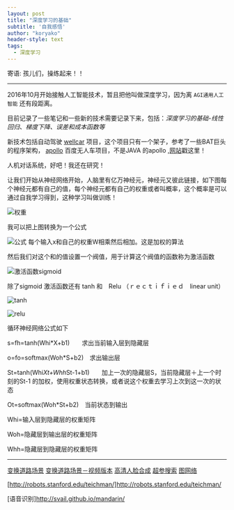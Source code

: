 ```yaml
---
layout: post
title: "深度学习的基础"
subtitle: '自我感悟'
author: "koryako"
header-style: text
tags:
  - 深度学习
---
```


寄语: 孩儿们，操练起来！！

---

2016年10月开始接触人工智能技术，暂且把他叫做深度学习，因为离 `AGI通用人工智能` 还有段距离。

目前记录了一些笔记和一些新的技术需要记录下来，包括：*深度学习的基础-线性回归、梯度下降、误差和成本函数等*

新技术包括自动驾驶 [wellcar](https://github.com/roertech/wellCar) 项目，这个项目只有一个架子，参考了一些BAT巨头的程序架构， [apollo](https://github.com/apolloauto) 百度无人车项目，不是JAVA 的apollo ,[网站](http://apollo.auto/)戳这里！

人机对话系统，好吧！我还在研究！

让我们开始从神经网络开始，人脑里有亿万神经元，神经元又彼此链接，如下图每个神经元都有自己的值，每个神经元都有自己的权重或者叫概率，这个概率是可以通过自我学习得到，这种学习叫做训练！

![权重](https://koryako.github.io/img/in-post/post-start/junheng.png)

我可以把上图转换为一个公式

![公式](https://koryako.github.io/img/in-post/post-start/gongshi.png)
每个输入x和自己的权重W相乘然后相加。这是加权的算法

然后我们对这个和的值设置一个阀值，用于计算这个阀值的函数称为激活函数

![激活函数sigmoid](https://koryako.github.io/img/in-post/post-start/sigmoid.png)

除了sigmoid 激活函数还有  tanh  和　Relu （ｒｅｃｔｉｆｉｅｄ　linear unit）

![tanh](https://koryako.github.io/img/in-post/post-start/tanh.png)

![relu](https://koryako.github.io/img/in-post/post-start/relu.png)


循环神经网络公式如下



s=fh=tanh(Whi*X+b1)　　求出当前输入层到隐藏层

o=fo=softmax(Woh*S+b2)　求出输出层

St=tanh(Whi*Xt+Whh*St-1+b1)　　加上一次的隐藏层S，当前隐藏层＋上一个时刻的St-1 的加权，使用权重状态转换，或者说这个权重去学习上次到这一次的状态

Ot=softmax(Woh*St+b2)　当前状态到输出

Whi=输入层到隐藏层的权重矩阵

Woh=隐藏层到输出层的权重矩阵

Whh=隐藏层到隐藏层的权重矩阵

---
[变换道路场景](https://github.com/NVIDIA/pix2pixHD)
[变换道路场景－视频版本](https://github.com/NVIDIA/vid2vid)
[高清人脸合成](https://github.com/tkarras/progressive_growing_of_gans)
[超参搜索](https://github.com/floydhub/hyperparameters-search-examples)
[图网络](https://github.com/deepmind/graph_nets)

[http://robots.stanford.edu/teichman/]http://robots.stanford.edu/teichman/

[语音识别]http://svail.github.io/mandarin/

